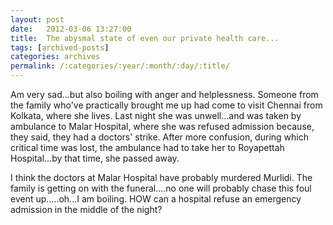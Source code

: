 ```yaml
---
layout: post
date:	2012-03-06 13:27:00
title:  The abysmal state of even our private health care...
tags: [archived-posts]
categories: archives
permalink: /:categories/:year/:month/:day/:title/
---
```

Am very sad...but also boiling with anger and helplessness. Someone from the family who've practically brought me up had come to visit Chennai from Kolkata, where she lives. Last night she was unwell...and was taken by ambulance to Malar Hospital, where she was refused admission because, they said, they had a doctors' strike. After more confusion, during which critical time was lost, the ambulance had to take her to Royapettah Hospital...by that time, she passed away. 

I think the doctors at Malar Hospital have  probably murdered Murlidi. The family is getting on with the funeral....no one will probably chase this foul event up.....oh...I am boiling. HOW can a hospital refuse an emergency admission in the middle of the night?
